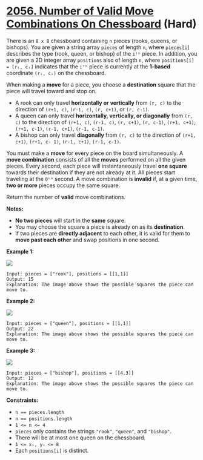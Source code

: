 # [2056. Number of Valid Move Combinations On Chessboard][link] (Hard)

[link]: https://leetcode.com/problems/number-of-valid-move-combinations-on-chessboard/

There is an `8 x 8` chessboard containing `n` pieces (rooks, queens, or bishops). You are given a
string array `pieces` of length `n`, where `pieces[i]` describes the type (rook, queen, or bishop)
of the `iᵗʰ` piece. In addition, you are given a 2D integer array `positions` also of length `n`,
where `positions[i] = [rᵢ, cᵢ]` indicates that the `iᵗʰ` piece is currently at the **1-based**
coordinate `(rᵢ, cᵢ)` on the chessboard.

When making a **move** for a piece, you choose a **destination** square that the piece will travel
toward and stop on.

- A rook can only travel **horizontally or vertically** from `(r, c)` to the direction of `(r+1, c)`,
`(r-1, c)`, `(r, c+1)`, or `(r, c-1)`.
- A queen can only travel **horizontally, vertically, or diagonally** from `(r, c)` to the direction
of `(r+1, c)`, `(r-1, c)`, `(r, c+1)`, `(r, c-1)`, `(r+1, c+1)`, `(r+1, c-1)`, `(r-1, c+1)`, `(r-1, c-1)`.
- A bishop can only travel **diagonally** from `(r, c)` to the direction of `(r+1, c+1)`, `(r+1, c-
1)`, `(r-1, c+1)`, `(r-1, c-1)`.

You must make a **move** for every piece on the board simultaneously. A **move combination**
consists of all the **moves** performed on all the given pieces. Every second, each piece will
instantaneously travel **one square** towards their destination if they are not already at it. All
pieces start traveling at the `0ᵗʰ` second. A move combination is **invalid** if, at a given time,
**two or more** pieces occupy the same square.

Return the number of **valid** move combinations.

**Notes:**

- **No two pieces** will start in the **same** square.
- You may choose the square a piece is already on as its **destination**.
- If two pieces are **directly adjacent** to each other, it is valid for them to **move past each
other** and swap positions in one second.

**Example 1:**

![](https://assets.leetcode.com/uploads/2021/09/23/a1.png)

```
Input: pieces = ["rook"], positions = [[1,1]]
Output: 15
Explanation: The image above shows the possible squares the piece can move to.
```

**Example 2:**

![](https://assets.leetcode.com/uploads/2021/09/23/a2.png)

```
Input: pieces = ["queen"], positions = [[1,1]]
Output: 22
Explanation: The image above shows the possible squares the piece can move to.
```

**Example 3:**

![](https://assets.leetcode.com/uploads/2021/09/23/a3.png)

```
Input: pieces = ["bishop"], positions = [[4,3]]
Output: 12
Explanation: The image above shows the possible squares the piece can move to.
```

**Constraints:**

- `n == pieces.length `
- `n == positions.length`
- `1 <= n <= 4`
- `pieces` only contains the strings `"rook"`, `"queen"`, and `"bishop"`.
- There will be at most one queen on the chessboard.
- `1 <= xᵢ, yᵢ <= 8`
- Each `positions[i]` is distinct.
